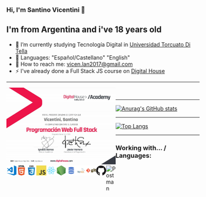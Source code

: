 ### Hi, I'm Santino Vicentini 👋



## I'm from Argentina and i've 18 years old
- 🔭 I’m currently studying Tecnología Digital in [Universidad Torcuato Di Tella][Ditella]
- 🌱 Languages: "Español/Castellano" "English"
- 💬 How to reach me: vicen.lan2017@gmail.com
- ⚡ I've already done a Full Stack JS course on [Digital House][pwfs]

---

<img align='left' alt='Certificade' widht='500px' height='200px' src='/images/diploma.jpg' >


<br />

---

[![Anurag's GitHub stats](https://github-readme-stats.vercel.app/api?username=SantinoVicentini&theme=vue-dark)](https://github.com/anuraghazra/github-readme-stats)

---

[![Top Langs](https://github-readme-stats.vercel.app/api/top-langs/?username=SantinoVicentini)](https://github.com/anuraghazra/github-readme-stats)

---

### Working with... / Languages:

<img align="left" alt="Visual Studio Code" width="26px" src="https://raw.githubusercontent.com/github/explore/80688e429a7d4ef2fca1e82350fe8e3517d3494d/topics/visual-studio-code/visual-studio-code.png" />
<img align="left" alt="HTML5" width="26px" src="https://raw.githubusercontent.com/github/explore/80688e429a7d4ef2fca1e82350fe8e3517d3494d/topics/html/html.png" />
<img align="left" alt="CSS3" width="26px" src="https://raw.githubusercontent.com/github/explore/80688e429a7d4ef2fca1e82350fe8e3517d3494d/topics/css/css.png" />
<img align="left" alt="JavaScript" width="26px" src="https://raw.githubusercontent.com/github/explore/80688e429a7d4ef2fca1e82350fe8e3517d3494d/topics/javascript/javascript.png" />
<img align="left" alt="React" width="26px" src="https://raw.githubusercontent.com/github/explore/80688e429a7d4ef2fca1e82350fe8e3517d3494d/topics/react/react.png" />
<img align="left" alt="Node.js" width="26px" src="https://raw.githubusercontent.com/github/explore/80688e429a7d4ef2fca1e82350fe8e3517d3494d/topics/nodejs/nodejs.png" />
<img align="left" alt="SQL" width="26px" src="https://raw.githubusercontent.com/github/explore/80688e429a7d4ef2fca1e82350fe8e3517d3494d/topics/sql/sql.png" />
<img align="left" alt="MySQL" width="26px" src="https://raw.githubusercontent.com/github/explore/80688e429a7d4ef2fca1e82350fe8e3517d3494d/topics/mysql/mysql.png" />
<img align="left" alt="Git" width="26px" src="https://raw.githubusercontent.com/github/explore/80688e429a7d4ef2fca1e82350fe8e3517d3494d/topics/git/git.png" />
<img align="left" alt="GitHub" width="26px" src="https://raw.githubusercontent.com/github/explore/78df643247d429f6cc873026c0622819ad797942/topics/github/github.png" />
<img align ='left' alt='Postman' width='26px' src="https://camo.githubusercontent.com/93b32389bf746009ca2370de7fe06c3b5146f4c99d99df65994f9ced0ba41685/68747470733a2f2f7777772e766563746f726c6f676f2e7a6f6e652f6c6f676f732f676574706f73746d616e2f676574706f73746d616e2d69636f6e2e737667" />

[Ditella]: https://www.utdt.edu/
[pwfs]: https://www.digitalhouse.com/ar